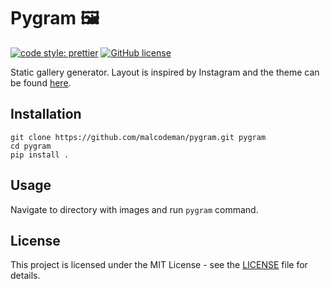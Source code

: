 # Pygram 🖼️

[![code style: prettier](https://img.shields.io/badge/code_style-prettier-ff69b4.svg)](https://github.com/prettier/prettier)
[![GitHub license](https://img.shields.io/badge/license-MIT-blue.svg)](https://github.com/malcodeman/pygram/blob/master/LICENSE)

Static gallery generator. Layout is inspired by Instagram and the theme can be found [here](https://github.com/malcodeman/gallery-generator-theme).

## Installation

```
git clone https://github.com/malcodeman/pygram.git pygram
cd pygram
pip install .
```

## Usage

Navigate to directory with images and run `pygram` command.

## License

This project is licensed under the MIT License - see the [LICENSE](LICENSE) file for details.

